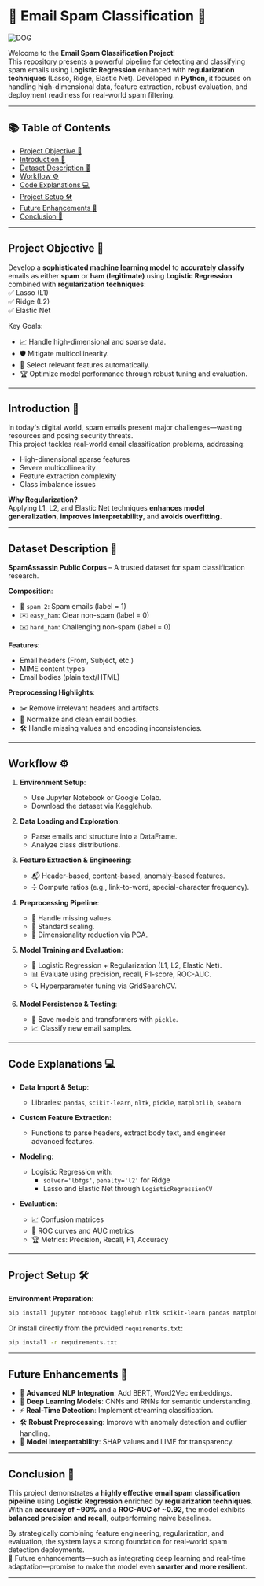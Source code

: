 # 📧 Email Spam Classification 🚀
![DOG](https://github.com/user-attachments/assets/f8b7bb2b-06a9-4472-b406-7b3f7234f2d8)


Welcome to the **Email Spam Classification Project**!  
This repository presents a powerful pipeline for detecting and classifying spam emails using **Logistic Regression** enhanced with **regularization techniques** (Lasso, Ridge, Elastic Net). Developed in **Python**, it focuses on handling high-dimensional data, feature extraction, robust evaluation, and deployment readiness for real-world spam filtering.

---

## 📚 Table of Contents

- [Project Objective 🎯](#project-objective-🎯)
- [Introduction 📖](#introduction-📖)
- [Dataset Description 📂](#dataset-description-📂)
- [Workflow ⚙️](#workflow-⚙️)
- [Code Explanations 💻](#code-explanations-💻)
- [Project Setup 🛠️](#project-setup-🛠️)
- [Future Enhancements 🌟](#future-enhancements-🌟)
- [Conclusion 🏁](#conclusion-🏁)

---

## Project Objective 🎯

Develop a **sophisticated machine learning model** to **accurately classify** emails as either **spam** or **ham (legitimate)** using **Logistic Regression** combined with **regularization techniques**:  
✅ Lasso (L1)  
✅ Ridge (L2)  
✅ Elastic Net  

Key Goals:
- 📈 Handle high-dimensional and sparse data.
- 🛡️ Mitigate multicollinearity.
- 🧹 Select relevant features automatically.
- 🏆 Optimize model performance through robust tuning and evaluation.

---

## Introduction 📖

In today's digital world, spam emails present major challenges—wasting resources and posing security threats.  
This project tackles real-world email classification problems, addressing:

- High-dimensional sparse features
- Severe multicollinearity
- Feature extraction complexity
- Class imbalance issues

**Why Regularization?**  
Applying L1, L2, and Elastic Net techniques **enhances model generalization**, **improves interpretability**, and **avoids overfitting**.

---

## Dataset Description 📂

**SpamAssassin Public Corpus** – A trusted dataset for spam classification research.

**Composition**:
- 📩 `spam_2`: Spam emails (label = 1)
- ✉️ `easy_ham`: Clear non-spam (label = 0)
- ✉️ `hard_ham`: Challenging non-spam (label = 0)

**Features**:
- Email headers (From, Subject, etc.)
- MIME content types
- Email bodies (plain text/HTML)

**Preprocessing Highlights**:
- ✂️ Remove irrelevant headers and artifacts.
- 🔄 Normalize and clean email bodies.
- 🛠️ Handle missing values and encoding inconsistencies.

---

## Workflow ⚙️

1. **Environment Setup**:
   - Use Jupyter Notebook or Google Colab.
   - Download the dataset via Kagglehub.

2. **Data Loading and Exploration**:
   - Parse emails and structure into a DataFrame.
   - Analyze class distributions.

3. **Feature Extraction & Engineering**:
   - 📬 Header-based, content-based, anomaly-based features.
   - ➗ Compute ratios (e.g., link-to-word, special-character frequency).

4. **Preprocessing Pipeline**:
   - 🔄 Handle missing values.
   - 📏 Standard scaling.
   - 🧬 Dimensionality reduction via PCA.

5. **Model Training and Evaluation**:
   - 🤖 Logistic Regression + Regularization (L1, L2, Elastic Net).
   - 📊 Evaluate using precision, recall, F1-score, ROC-AUC.
   - 🔍 Hyperparameter tuning via GridSearchCV.

6. **Model Persistence & Testing**:
   - 💾 Save models and transformers with `pickle`.
   - 📈 Classify new email samples.

---

## Code Explanations 💻

- **Data Import & Setup**:
  - Libraries: `pandas`, `scikit-learn`, `nltk`, `pickle`, `matplotlib`, `seaborn`

- **Custom Feature Extraction**:
  - Functions to parse headers, extract body text, and engineer advanced features.

- **Modeling**:
  - Logistic Regression with:
    - `solver='lbfgs'`, `penalty='l2'` for Ridge
    - Lasso and Elastic Net through `LogisticRegressionCV`
  
- **Evaluation**:
  - 📈 Confusion matrices
  - 🎯 ROC curves and AUC metrics
  - 🏆 Metrics: Precision, Recall, F1, Accuracy

---

## Project Setup 🛠️

**Environment Preparation**:

```bash
pip install jupyter notebook kagglehub nltk scikit-learn pandas matplotlib seaborn
```

Or install directly from the provided `requirements.txt`:

```bash
pip install -r requirements.txt
```

---

## Future Enhancements 🌟

- 🚀 **Advanced NLP Integration**: Add BERT, Word2Vec embeddings.
- 🧠 **Deep Learning Models**: CNNs and RNNs for semantic understanding.
- ⚡ **Real-Time Detection**: Implement streaming classification.
- 🛠️ **Robust Preprocessing**: Improve with anomaly detection and outlier handling.
- 🧩 **Model Interpretability**: SHAP values and LIME for transparency.

---

## Conclusion 🏁

This project demonstrates a **highly effective email spam classification pipeline** using **Logistic Regression** enriched by **regularization techniques**.  
With an **accuracy of ~90%** and a **ROC-AUC of ~0.92**, the model exhibits **balanced precision and recall**, outperforming naive baselines.  

By strategically combining feature engineering, regularization, and evaluation, the system lays a strong foundation for real-world spam detection deployments.  
🚀 Future enhancements—such as integrating deep learning and real-time adaptation—promise to make the model even **smarter and more resilient**.

---
